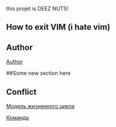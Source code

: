 this projet is DEEZ NUTS!

## How to exit VIM (i hate vim)

## Author

[Author](author.md)

##Some new section here

## Conflict

[Модель жизненного цикла](https://github.com/Hapi1152/project/wiki/%D0%9C%D0%BE%D0%B4%D0%B5%D0%BB%D1%8C-%D0%B6%D0%B8%D0%B7%D0%BD%D0%B5%D0%BD%D0%BD%D0%BE%D0%B3%D0%BE-%D1%86%D0%B8%D0%BA%D0%BB%D0%B0)

[Команда](https://github.com/Beasly36/project/wiki/%D0%9A%D0%BE%D0%BC%D0%B0%D0%BD%D0%B4%D0%B0)
